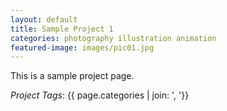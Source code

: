 ```yaml
---
layout: default
title: Sample Project 1
categories: photography illustration animation
featured-image: images/pic01.jpg
---
```


This is a sample project page.

_Project Tags_: {{ page.categories | join: ', '}}
